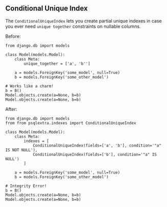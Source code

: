 ## Conditional Unique Index

The `ConditionalUniqueIndex` lets you create partial unique indexes in case you ever need `unique together` constraints
on nullable columns.

Before:

    from django.db import models

    class Model(models.Model):
        class Meta:
            unique_together = ['a', 'b'']

        a = models.ForeignKey('some_model', null=True)
        b = models.ForeignKey('some_other_model')

    # Works like a charm!
    b = B()
    Model.objects.create(a=None, b=b)
    Model.objects.create(a=None, b=b)

After:

    from django.db import models
    from from psqlextra.indexes import ConditionalUniqueIndex

    class Model(models.Model):
        class Meta:
            indexes = [
                ConditionalUniqueIndex(fields=['a', 'b'], condition='"a" IS NOT NULL'),
                ConditionalUniqueIndex(fields=['b'], condition='"a" IS NULL')
            ]

        a = models.ForeignKey('some_model', null=True)
        b = models.ForeignKey('some_other_model')

    # Integrity Error!
    b = B()
    Model.objects.create(a=None, b=b)
    Model.objects.create(a=None, b=b)
